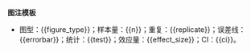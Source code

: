 **图注模板**

- 图型：{{figure_type}}；样本量：{{n}}；重复：{{replicate}}；误差线：{{errorbar}}；统计：{{test}}；效应量：{{effect_size}}；CI：{{ci}}。
